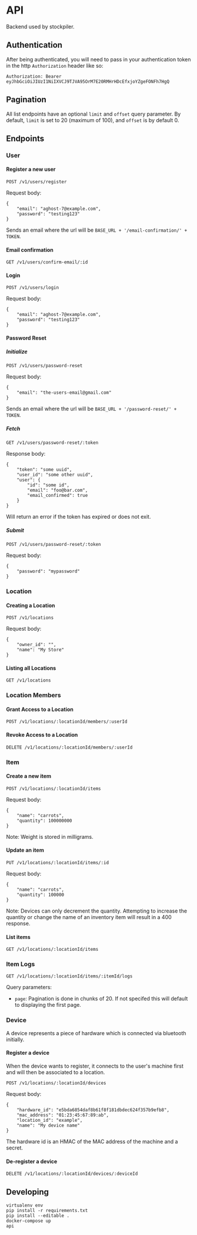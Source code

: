 # API
Backend used by stockpiler.

## Authentication
After being authenticated, you will need to pass in your authentication token
in the http `Authorization` header like so:

```
Authorization: Bearer eyJhbGciOiJIUzI1NiIXVCJ9TJVA95OrM7E20RMHrHDcEfxjoYZgeFONFh7HgQ
```

## Pagination

All list endpoints have an optional `limit` and `offset` query parameter. By
default, `limit` is set to 20 (maximum of 100), and `offset` is by default 0.

## Endpoints

### User

#### Register a new user

```
POST /v1/users/register
```

Request body:
```
{
	"email": "aghost-7@example.com",
	"password": "testing123"
}
```

Sends an email where the url will be `BASE_URL + '/email-confirmation/' + TOKEN`.

#### Email confirmation

```
GET /v1/users/confirm-email/:id
```

#### Login

```
POST /v1/users/login
```

Request body:
```
{
	"email": "aghost-7@example.com",
	"password": "testing123"
}
```

#### Password Reset

##### Initialize
```
POST /v1/users/password-reset
```

Request body:
```
{
	"email": "the-users-email@gmail.com"
}
```

Sends an email where the url will be `BASE_URL + '/password-reset/' + TOKEN`.

##### Fetch
```
GET /v1/users/password-reset/:token
```

Response body:
```
{
	"token": "some uuid",
	"user_id": "some other uuid",
	"user": {
		"id": "some id",
		"email": "foo@bar.com",
		"email_confirmed": true
	}
}
```

Will return an error if the token has expired or does not exit.

##### Submit

```
POST /v1/users/password-reset/:token
```

Request body:
```
{
	"password": "mypassword"
}
```

### Location

#### Creating a Location
```
POST /v1/locations
```

Request body:
```
{
	"owner_id": "",
	"name": "My Store"
}
```

#### Listing all Locations

```
GET /v1/locations
```

### Location Members

#### Grant Access to a Location

```
POST /v1/locations/:locationId/members/:userId
```

#### Revoke Access to a Location

```
DELETE /v1/locations/:locationId/members/:userId
```

### Item

#### Create a new item

```
POST /v1/locations/:locationId/items
```

Request body:
```
{
	"name": "carrots",
	"quantity": 100000000
}
```

Note: Weight is stored in milligrams.

#### Update an item

```
PUT /v1/locations/:locationId/items/:id
```

Request body:

```
{
	"name": "carrots",
	"quantity": 100000
}
```

Note: Devices can only decrement the quantity. Attempting to increase the
quantity or change the name of an inventory item will result in a 400 response.

#### List items

```
GET /v1/locations/:locationId/items
```

### Item Logs

```
GET /v1/locations/:locationId/items/:itemId/logs
```

Query parameters:
- `page`: Pagination is done in chunks of 20. If not specifed this will default
to displaying the first page.

### Device
A device represents a piece of hardware which is connected via bluetooth
initially.

#### Register a device
When the device wants to register, it connects to the user's machine first and
will then be associated to a location.

```
POST /v1/locations/:locationId/devices
```

Request body:
```
{
	"hardware_id": "e5bda6854daf8b61f8f181dbdec624f357b9efb8",
	"mac_address": "01:23:45:67:89:ab",
	"location_id": "example",
	"name": "My device name"
}
```

The hardware id is an HMAC of the MAC address of the machine and a secret.

#### De-register a device

```
DELETE /v1/locations/:locationId/devices/:deviceId
```

## Developing

```
virtualenv env
pip install -r requirements.txt
pip install --editable .
docker-compose up
api
```

